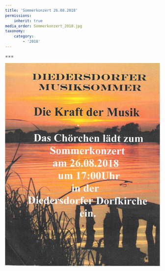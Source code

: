 ```yaml
---
title: 'Sommerkonzert 26.08.2018'
permissions:
    inherit: true
media_order: Sommerkonzert_2018.jpg
taxonomy:
    category:
        - '2018'
---
```


===

![Sommerkonzert_2018](Sommerkonzert_2018.jpg "Sommerkonzert_2018")